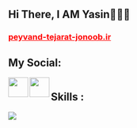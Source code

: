 <h2> Hi There, I AM Yasin🙋🏻‍♂️</h2>
<h3><a href="https://peyvand-tejarat-jonoob.ir" style="test-decoration:none; color:red;" target=_blank > peyvand-tejarat-jonoob.ir </a> </h3>
<h2>My Social: </h2> 

<a href='https://t.me/yas3in_official'>
  <img align='left' style='height:40px;' src="https://upload.wikimedia.org/wikipedia/commons/thumb/8/82/Telegram_logo.svg/512px-Telegram_logo.svg.png?20220101141644" />
</a>
<a href='https://www.instagram.com/yas3in_official/'>
  <img align='left' style='height:40px;' src="https://upload.wikimedia.org/wikipedia/commons/thumb/8/82/Telegram_logo.svg/512px-Instagram_logo.svg.png?20220101141644" />
</a>

</br>

</h4>

<h2 style="margin-top: 10px;"> Skills : </h2>
<img src="https://skillicons.dev/icons?i=py,git,github,vscode,css,html,django" />

